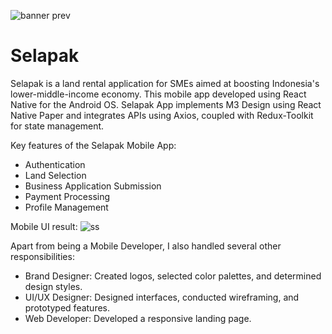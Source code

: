 ![banner prev](https://github.com/Selapak-App/selapak-mobile-app/assets/85116417/0da74879-0874-4d54-a412-46e31894d97f)
# Selapak
Selapak is a land rental application for SMEs aimed at boosting Indonesia's lower-middle-income economy. This mobile app developed using React Native for the Android OS. Selapak App implements M3 Design using React Native Paper and integrates APIs using Axios, coupled with Redux-Toolkit for state management.

Key features of the Selapak Mobile App:
- Authentication
- Land Selection
- Business Application Submission
- Payment Processing
- Profile Management

Mobile UI result:
![ss](https://github.com/Selapak-App/selapak-mobile-app/assets/85116417/f45e5f9c-8b8c-4419-a14d-91d98e5ca779)

Apart from being a Mobile Developer, I also handled several other responsibilities:
- Brand Designer: Created logos, selected color palettes, and determined design styles.
- UI/UX Designer: Designed interfaces, conducted wireframing, and prototyped features.
- Web Developer: Developed a responsive landing page.
